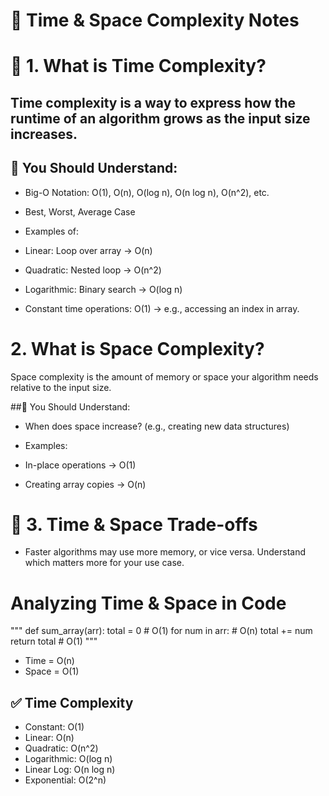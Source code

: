 # 🧠 Time & Space Complexity Notes

# 🔹 1. What is Time Complexity?
## Time complexity is a way to express how the runtime of an algorithm grows as the input size increases.

## 🔸 You Should Understand:
- Big-O Notation: O(1), O(n), O(log n), O(n log n), O(n^2), etc.

- Best, Worst, Average Case

- Examples of:
- Linear: Loop over array → O(n)
- Quadratic: Nested loop → O(n^2)
- Logarithmic: Binary search → O(log n)
- Constant time operations: O(1) → e.g., accessing an index in array.


# 2. What is Space Complexity?
Space complexity is the amount of memory or space your algorithm needs relative to the input size.

##🔸 You Should Understand:
- When does space increase? (e.g., creating new data structures)

- Examples:
- In-place operations → O(1)
- Creating array copies → O(n)

# 🔹 3. Time & Space Trade-offs
- Faster algorithms may use more memory, or vice versa. Understand which matters more for your use case.

# Analyzing Time & Space in Code

"""
def sum_array(arr):
    total = 0             # O(1)
    for num in arr:       # O(n)
        total += num
    return total          # O(1)
"""
- Time = O(n)
- Space = O(1)



## ✅ Time Complexity
- Constant: O(1)
- Linear: O(n)
- Quadratic: O(n^2)
- Logarithmic: O(log n)
- Linear Log: O(n log n)
- Exponential: O(2^n)

